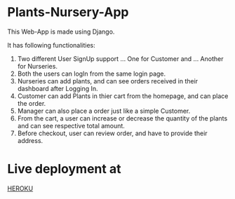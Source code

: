 # Plants-Nursery-App

This Web-App is made using Django.

It has following functionalities:

1. Two different User SignUp support
... One for Customer and
... Another for Nurseries.
2. Both the users can logIn from the same login page.
3. Nurseries can add plants, and can see orders received in their dashboard after Logging In.
4. Customer can add Plants in thier cart from the homepage, and can place the order.
5. Manager can also place a order just like a simple Customer.
6. From the cart, a user can increase or decrease the quantity of the plants and can see respective total amount.
7. Before checkout, user can review order, and have to provide their address.

# Live deployment at
[HEROKU](http://warm-retreat-43131.herokuapp.com/)
